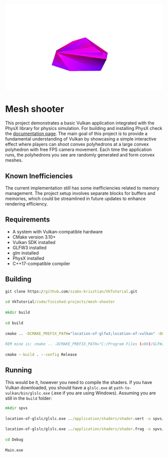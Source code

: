 <p align="center">
    <img src="https://github.com/szabo-krisztian/VkTutorial/blob/master/images/mesh_shooter.gif" alt="shooter" />
</p>

# Mesh shooter

This project demonstrates a basic Vulkan application integrated with the PhysX library for physics simulation. For building and installing PhysX check the [documentation page](https://nvidia-omniverse.github.io/PhysX/physx/5.1.0/docs/BuildingWithPhysX.html). The main goal of this project is to provide a fundamental understanding of Vulkan by showcasing a simple interactive effect where players can shoot convex polyhedrons at a large convex polyhedron with free FPS camera movement. Each time the application runs, the polyhedrons you see are randomly generated and form convex meshes.

## Known Inefficiencies

The current implementation still has some inefficiencies related to memory management. The project setup involves separate blocks for buffers and memories, which could be streamlined in future updates to enhance rendering efficiency.

## Requirements

- A system with Vulkan-compatible hardware
- CMake version 3.10+
- Vulkan SDK installed
- GLFW3 installed
- glm installed
- PhysX installed
- C++17-compatible compiler

## Building
```bat
git clone https://github.com/szabo-krisztian/VkTutorial.git

cd VkTutorial/code/finished-projects/mesh-shooter

mkdir build

cd build

cmake .. -DCMAKE_PREFIX_PATH="location-of-glfw3;location-of-vulkan" -DGLM_PATH="location-of-glm" -DPHYSX_INCLUDE="location-of-physx/include" -DPHYSX_LIB="location-of-physx/bin/version/checked"

REM mine is: cmake .. -DCMAKE_PREFIX_PATH="C:/Program Files (x86)/GLFW/lib/cmake/glfw3" -DGLM_PATH="C:/glm" -DPHYSX_INCLUDE="C:/PhysX-106.0-physx-5.4.1/physx/include" -DPHYSX_LIB="C:/PhysX-106.0-physx-5.4.1/physx/bin/win.x86_64.vc142.mt/checked"

cmake --build . --config Release
```

## Running

This would be it, however you need to compile the shaders. If you have Vulkan downloaded, you should have a ```glslc.exe``` at ```path-to-vulkan/bin/glslc.exe``` (.exe if you are using Windows). Assuming you are still in the ```build``` folder:

```bat
mkdir spvs

location-of-glslc/glslc.exe ../application/shaders/shader.vert -o spvs/vert.spv

location-of-glslc/glslc.exe ../application/shaders/shader.frag -o spvs/frag.spv

cd Debug

Main.exe
```